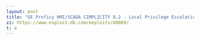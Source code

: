 ```yaml
---
layout: post
title: "GE Proficy HMI/SCADA CIMPLICITY 8.2 - Local Privilege Escalation"
zz: https://www.exploit-db.com/exploits/40069/
t: e
---
```

